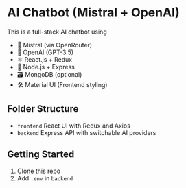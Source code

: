# AI Chatbot (Mistral + OpenAI)

This is a full-stack AI chatbot using
- 🤖 Mistral (via OpenRouter)
- 🧠 OpenAI (GPT-3.5)
- ⚛️ React.js + Redux
- 🔧 Node.js + Express
- 🗃 MongoDB (optional)
- 🛠 Material UI (Frontend styling)

## Folder Structure
- `frontend` React UI with Redux and Axios
- `backend` Express API with switchable AI providers

## Getting Started
1. Clone this repo
2. Add `.env` in `backend`
